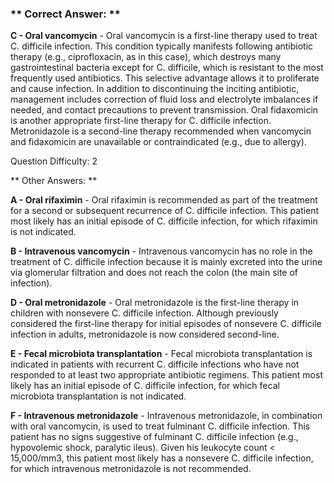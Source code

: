 ### ** Correct Answer: **

**C - Oral vancomycin** - Oral vancomycin is a first-line therapy used to treat C. difficile infection. This condition typically manifests following antibiotic therapy (e.g., ciprofloxacin, as in this case), which destroys many gastrointestinal bacteria except for C. difficile, which is resistant to the most frequently used antibiotics. This selective advantage allows it to proliferate and cause infection. In addition to discontinuing the inciting antibiotic, management includes correction of fluid loss and electrolyte imbalances if needed, and contact precautions to prevent transmission. Oral fidaxomicin is another appropriate first-line therapy for C. difficile infection. Metronidazole is a second-line therapy recommended when vancomycin and fidaxomicin are unavailable or contraindicated (e.g., due to allergy).

Question Difficulty: 2

** Other Answers: **

**A - Oral rifaximin** - Oral rifaximin is recommended as part of the treatment for a second or subsequent recurrence of C. difficile infection. This patient most likely has an initial episode of C. difficile infection, for which rifaximin is not indicated.

**B - Intravenous vancomycin** - Intravenous vancomycin has no role in the treatment of C. difficile infection because it is mainly excreted into the urine via glomerular filtration and does not reach the colon (the main site of infection).

**D - Oral metronidazole** - Oral metronidazole is the first-line therapy in children with nonsevere C. difficile infection. Although previously considered the first-line therapy for initial episodes of nonsevere C. difficile infection in adults, metronidazole is now considered second-line.

**E - Fecal microbiota transplantation** - Fecal microbiota transplantation is indicated in patients with recurrent C. difficile infections who have not responded to at least two appropriate antibiotic regimens. This patient most likely has an initial episode of C. difficile infection, for which fecal microbiota transplantation is not indicated.

**F - Intravenous metronidazole** - Intravenous metronidazole, in combination with oral vancomycin, is used to treat fulminant C. difficile infection. This patient has no signs suggestive of fulminant C. difficile infection (e.g., hypovolemic shock, paralytic ileus). Given his leukocyte count < 15,000/mm3, this patient most likely has a nonsevere C. difficile infection, for which intravenous metronidazole is not recommended.

